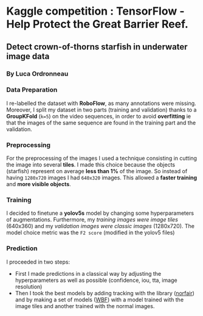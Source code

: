 # Kaggle competition : TensorFlow - Help Protect the Great Barrier Reef.
## Detect crown-of-thorns starfish in underwater image data
### By Luca Ordronneau

### Data Preparation
I re-labelled the dataset with **RoboFlow**, as many annotations were missing. Moreover, I split my dataset in two parts (training and validation) thanks to a **GroupKFold** (`k=5`) on the video sequences, in order to avoid **overfitting** ie that the images of the same sequence are found in the training part and the validation.

### Preprocessing 
For the preprocessing of the images I used a technique consisting in cutting the image into several **tiles**. I made this choice because the objects (starfish) represent on average **less than 1%** of the image. So instead of having `1280x720` images I had `640x320` images. This allowed a **faster training** and **more visible objects**.

### Training
I decided to finetune a **yolov5s** model by changing some hyperparameters of augmentations. Furthermore, my *training images were image tiles* (640x360) and my *validation images were classic images* (1280x720). The model choice metric was the `F2 score` (modified in the yolov5 files)

### Prediction
I proceeded in two steps:
- First I made predictions in a classical way by adjusting the hyperparameters as well as possible (confidence, iou, tta, image resolution)
- Then I took the best models by adding tracking with the library ([norfair](https://github.com/tryolabs/norfair)) and by making a set of models ([WBF](https://github.com/ZFTurbo/Weighted-Boxes-Fusion)) with a model trained with the image tiles and another trained with the normal images.
